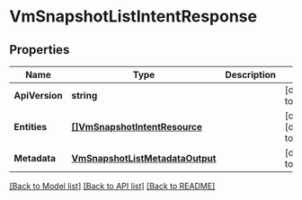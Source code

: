 # VmSnapshotListIntentResponse

## Properties
Name | Type | Description | Notes
------------ | ------------- | ------------- | -------------
**ApiVersion** | **string** |  | [default to null]
**Entities** | [**[]VmSnapshotIntentResource**](vm_snapshot_intent_resource.md) |  | [optional] [default to null]
**Metadata** | [**VmSnapshotListMetadataOutput**](vm_snapshot_list_metadata_output.md) |  | [default to null]

[[Back to Model list]](../README.md#documentation-for-models) [[Back to API list]](../README.md#documentation-for-api-endpoints) [[Back to README]](../README.md)

